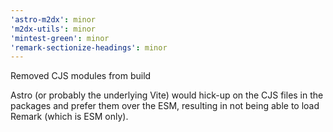```yaml
---
'astro-m2dx': minor
'm2dx-utils': minor
'mintest-green': minor
'remark-sectionize-headings': minor
---
```


Removed CJS modules from build

Astro (or probably the underlying Vite) would hick-up on the CJS files in the packages and prefer them over the ESM, resulting in not being able to load Remark (which is ESM only).
